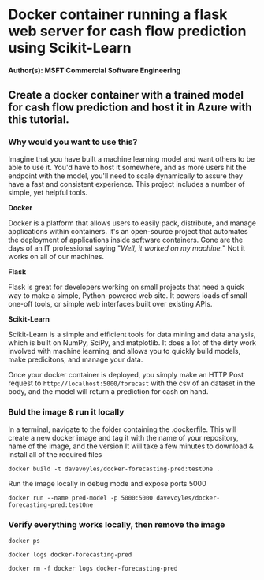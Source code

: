 
# Docker container running a flask web server for cash flow prediction using Scikit-Learn

#### Author(s): MSFT Commercial Software Engineering 

Create a docker container with a trained model for cash flow prediction and host it in Azure with this tutorial.
----------
### Why would you want to use this?
Imagine that you have built a machine learning model and want others to be able to use it. You'd have to host it somewhere, and as more users hit the endpoint with the model, you'll need to scale dynamically to assure they have a fast and consistent experience. This project includes a number of simple, yet helpful tools.

**Docker**

Docker is a platform that allows users to easily pack, distribute, and manage applications within containers. It's an open-source project that automates the deployment of applications inside software containers. Gone are the days of an IT professional saying  "*Well, it worked on my machine.*" Not it works on all of our machines.

**Flask**

Flask is great for developers working on small projects that need a quick way to make a simple, Python-powered web site. It powers loads of small one-off tools, or simple web interfaces built over existing APIs.

**Scikit-Learn**

Scikit-Learn is a simple and efficient tools for data mining and data analysis, which is built on NumPy, SciPy, and matplotlib. It does a lot of the dirty work involved with machine learning, and allows you to quickly build models, make predicitons, and manage your data.

Once your docker container is deployed, you simply make an HTTP Post request to ```http://localhost:5000/forecast``` with the csv of an dataset in the body, and the model will return a prediction for cash on hand.



### Buld the image & run it locally
In a terminal, navigate to the folder containing the .dockerfile.
This will create a new docker image and tag it with the name of your repository, name of the image, and the version
It will take a few minutes to download & install all of the required files
```
docker build -t davevoyles/docker-forecasting-pred:testOne .
```

Run the image locally in debug mode and expose ports 5000
```
docker run --name pred-model -p 5000:5000 davevoyles/docker-forecasting-pred:testOne
```


### Verify everything works locally, then remove the image
``` docker ps ```


``` docker logs docker-forecasting-pred ```


``` docker rm -f docker logs docker-forecasting-pred ```
